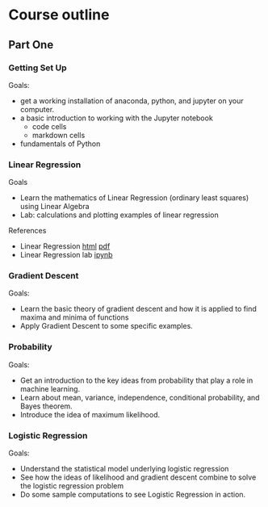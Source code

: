 # Course outline

## Part One

### Getting Set Up

Goals: 

- get a working installation of anaconda, python, and jupyter on your computer.
- a basic introduction to working with  the Jupyter notebook
  - code cells
  - markdown cells
- fundamentals of Python


### Linear Regression

Goals 

- Learn the mathematics of Linear Regression (ordinary least squares) using Linear Algebra
- Lab: calculations and plotting examples of linear regression

References

- Linear Regression [html](published_notes/LR.html)  [pdf](published_notes/LR.pdf)
- Linear Regression lab [ipynb](published_notes/RegressionLab.ipynb)

### Gradient Descent

Goals:

- Learn the basic theory of gradient descent and how it is applied to find maxima and minima of functions
- Apply Gradient Descent to some specific examples.

### Probability

Goals:

- Get an introduction to the key ideas from probability that play a role in machine learning.
- Learn about mean, variance, independence, conditional probability, and Bayes theorem.
- Introduce the idea of maximum likelihood.

### Logistic Regression

Goals: 

- Understand the statistical model underlying logistic regression
- See how the ideas of likelihood and gradient descent combine to solve the logistic regression problem
- Do some sample computations to see Logistic Regression in action.

